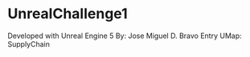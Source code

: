 # UnrealChallenge1

Developed with Unreal Engine 5
By: Jose Miguel D. Bravo
Entry UMap: SupplyChain
